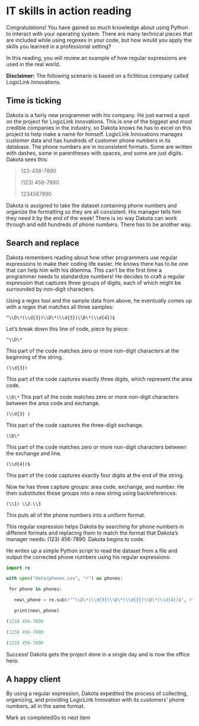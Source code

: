 IT skills in action reading
===========================

Congratulations! You have gained so much knowledge about using Python to interact with your operating system. There are many technical pieces that are included while using regexes in your code, but how would you apply the skills you learned in a professional setting?

In this reading, you will review an example of how regular expressions are used in the real world.

**Disclaimer:** The following scenario is based on a fictitious company called LogicLink Innovations.

Time is ticking
---------------

Dakota is a fairly new programmer with his company. He just earned a spot on the project for LogicLink Innovations. This is one of the biggest and most credible companies in the industry, so Dakota knows he has to excel on this project to help make a name for himself. LogicLink Innovations manages customer data and has hundreds of customer phone numbers in its database. The phone numbers are in inconsistent formats. Some are written with dashes, some in parentheses with spaces, and some are just digits. Dakota sees this:

>123-456-7890
>
>(123) 456-7890
>
>1234567890

Dakota is assigned to take the dataset containing phone numbers and organize the formatting so they are all consistent. His manager tells him they need it by the end of the week! There is no way Dakota can work through and edit hundreds of phone numbers. There has to be another way.

Search and replace
------------------

Dakota remembers reading about how other programmers use regular expressions to make their coding life easier. He knows there has to be one that can help him with his dilemma. This can’t be the first time a programmer needs to standardize numbers! He decides to craft a regular expression that captures three groups of digits, each of which might be surrounded by non-digit characters.

Using a regex tool and the sample data from above, he eventually comes up with a regex that matches all three samples:

`^\\D\*(\\d{3})\\D\*(\\d{3})\\D\*(\\d{4})$`

Let’s break down this line of code, piece by piece:

`^\\D\*`

This part of the code matches zero or more non-digit characters at the beginning of the string.

`(\\d{3})`

This part of the code captures exactly three digits, which represent the area code.

`\\D\*`
This part of the code matches zero or more non-digit characters between the area code and exchange.

`(\\d{3} )`

This part of the code captures the three-digit exchange.

`\\D\*`

This part of the code matches zero or more non-digit characters between the exchange and line.

`(\\d{4})$`

This part of the code captures exactly four digits at the end of the string.

Now he has three capture groups: area code, exchange, and number. He then substitutes those groups into a new string using backreferences:

`(\\1) \\2-\\3`

This puts all of the phone numbers into a uniform format.

This regular expression helps Dakota by searching for phone numbers in different formats and replacing them to match the format that Dakota’s manager needs: (123) 456-7890. Dakota begins to code.

He writes up a simple Python script to read the dataset from a file and output the corrected phone numbers using his regular expressions:

```python
import re

with open("data/phones.csv", "r") as phones:

 for phone in phones:

   new\_phone = re.sub(r"^\\D\*(\\d{3})\\D\*(\\d{3})\\D\*(\\d{4})$", r"(\\1) \\2-\\3", phone)

   print(new\_phone)

(123) 456-7890

(123) 456-7890

(123) 456-7890
```

Success! Dakota gets the project done in a single day and is now the office hero. 

A happy client
--------------

By using a regular expression, Dakota expedited the process of collecting, organizing, and providing LogicLink Innovation with its customers’ phone numbers, all in the same format. 

Mark as completedGo to next item